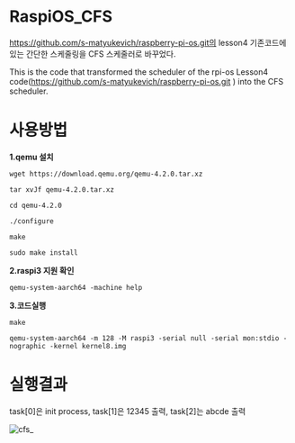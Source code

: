 # RaspiOS_CFS

https://github.com/s-matyukevich/raspberry-pi-os.git의 lesson4 기존코드에 있는 간단한 스케줄링을 CFS 스케줄러로 바꾸었다. 

This is the code that transformed the scheduler of the rpi-os Lesson4 code(https://github.com/s-matyukevich/raspberry-pi-os.git ) into the CFS scheduler.

# 사용방법

**1.qemu 설치**

`wget https://download.qemu.org/qemu-4.2.0.tar.xz`
  
`tar xvJf qemu-4.2.0.tar.xz`

`cd qemu-4.2.0`

`./configure`

`make`

`sudo make install`

**2.raspi3 지원 확인**

`qemu-system-aarch64 -machine help`

**3.코드실행**

`make`

`qemu-system-aarch64 -m 128 -M raspi3 -serial null -serial mon:stdio -nographic -kernel kernel8.img`

# 실행결과

task[0]은 init process, task[1]은 12345 출력, task[2]는 abcde 출력 

![cfs_](https://user-images.githubusercontent.com/60209292/87318066-cb824300-c562-11ea-8d78-089e2cd26ad0.png)

